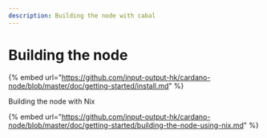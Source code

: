 ```yaml
---
description: Building the node with cabal
---
```


# Building the node

{% embed url="https://github.com/input-output-hk/cardano-node/blob/master/doc/getting-started/install.md" %}

Building the node with Nix

{% embed url="https://github.com/input-output-hk/cardano-node/blob/master/doc/getting-started/building-the-node-using-nix.md" %}
